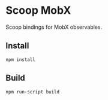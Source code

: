 # Scoop MobX

Scoop bindings for MobX observables.

## Install

```
npm install
```

## Build

```
npm run-script build
```
